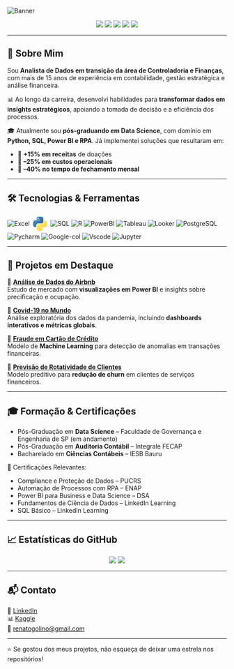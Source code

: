 ![Banner](https://github.com/rgolino/rgolino/assets/107083534/7db41b96-b512-4ebf-82f9-95aeb3f483e8)

<div align="center"> 
  <a href="https://www.linkedin.com/in/renato-golino/" target="_blank"><img src="https://img.shields.io/badge/-LinkedIn-%230077B5?style=for-the-badge&logo=linkedin&logoColor=white"></a> 
  <a href="mailto:renatogolino@gmail.com"><img src="https://img.shields.io/badge/-Gmail-%23333?style=for-the-badge&logo=gmail&logoColor=white"></a>
  <a href="https://www.kaggle.com/renatogolino"><img src="https://img.shields.io/badge/Kaggle-20BEFF?style=for-the-badge&logo=Kaggle&logoColor=white"></a>
  <a href="https://www.youtube.com/channel/UCoNX4pL529lfsgJnLiyvVGg" target="_blank"><img src="https://img.shields.io/badge/YouTube-FF0000?style=for-the-badge&logo=youtube&logoColor=white"></a>
  <a href="https://www.instagram.com/renato.golino/" target="_blank"><img src="https://img.shields.io/badge/-Instagram-%23E4405F?style=for-the-badge&logo=instagram&logoColor=white"></a>
</div>  

---

## 👋 Sobre Mim
Sou **Analista de Dados em transição da área de Controladoria e Finanças**, com mais de 15 anos de experiência em contabilidade, gestão estratégica e análise financeira.  

📊 Ao longo da carreira, desenvolvi habilidades para **transformar dados em insights estratégicos**, apoiando a tomada de decisão e a eficiência dos processos.  

🎓 Atualmente sou **pós-graduando em Data Science**, com domínio em **Python, SQL, Power BI e RPA**. Já implementei soluções que resultaram em:  
- 🔹 **+15% em receitas** de doações  
- 🔹 **–25% em custos operacionais**  
- 🔹 **–40% no tempo de fechamento mensal**  

---

## 🛠️ Tecnologias & Ferramentas
<div>
  <img align="center" alt="Excel" height="40" width="40" src="https://img.icons8.com/color/48/000000/microsoft-excel-2019--v1.png"/>
  <img align="center" alt="Python" height="40" width="40" src="https://raw.githubusercontent.com/devicons/devicon/master/icons/python/python-original.svg">
  <img align="center" alt="SQL" height="40" width="40" src="https://img.icons8.com/?size=100&id=RO6Tm3NdrSGE&format=png&color=000000"/>
  <img align="center" alt="R" height="40" width="40" src="https://cdn.jsdelivr.net/gh/devicons/devicon/icons/r/r-original.svg"/>
  <img align="center" alt="PowerBI" height="40" width="40" src="https://img.icons8.com/?size=100&id=qYfwpsRXEcpc&format=png&color=000000"/>
  <img align="center" alt="Tableau" height="40" width="40" src="https://img.icons8.com/?size=100&id=9Kvi1p1F0tUo&format=png&color=000000"/>
  <img align="center" alt="Looker" height="40" width="40" src="https://img.icons8.com/?size=100&id=SruJhzn0nnLl&format=png&color=000000" />
  <img align="center" alt="PostgreSQL" height="40" width="40" src="https://img.icons8.com/color/48/000000/postgreesql.png"/>
  <img align="center" alt="Pycharm" height="40" width="40" src="https://cdn.jsdelivr.net/gh/devicons/devicon/icons/pycharm/pycharm-original.svg" />
   <img align="center" alt="Google-col" height="40" width="40" src="https://img.icons8.com/?size=100&id=lOqoeP2Zy02f&format=png&color=000000" />
  <img align="center" alt="Vscode" height="40" width="40" src="https://cdn.jsdelivr.net/gh/devicons/devicon/icons/vscode/vscode-original.svg" />
  <img align="center" alt="Jupyter" height="40" width="40" src="https://cdn.jsdelivr.net/gh/devicons/devicon/icons/jupyter/jupyter-original.svg" />
</div>

---

## 📂 Projetos em Destaque
🔹 [**Análise de Dados do Airbnb**](https://github.com/rgolino/Data_Analytic_Airbnb)  
Estudo de mercado com **visualizações em Power BI** e insights sobre precificação e ocupação.  

🔹 [**Covid-19 no Mundo**](https://github.com/rgolino/Estudo_de_Caso_Covid-19)  
Análise exploratória dos dados da pandemia, incluindo **dashboards interativos e métricas globais**.  

🔹 [**Fraude em Cartão de Crédito**](https://github.com/rgolino/Deteccao_Fraude_Cartao_de_Credito)  
Modelo de **Machine Learning** para detecção de anomalias em transações financeiras.  

🔹 [**Previsão de Rotatividade de Clientes**](https://github.com/rgolino/Previsao_Rotatividade)  
Modelo preditivo para **redução de churn** em clientes de serviços financeiros.  

---

## 🎓 Formação & Certificações
- Pós-Graduação em **Data Science** – Faculdade de Governança e Engenharia de SP (em andamento)  
- Pós-Graduação em **Auditoria Contábil** – Integrale FECAP  
- Bacharelado em **Ciências Contábeis** – IESB Bauru  

📜 Certificações Relevantes:  
- Compliance e Proteção de Dados – PUCRS  
- Automação de Processos com RPA – ENAP  
- Power BI para Business e Data Science – DSA  
- Fundamentos de Ciência de Dados – LinkedIn Learning  
- SQL Básico – LinkedIn Learning  

---

## 📈 Estatísticas do GitHub
<div align="center">
  <img height="150em" src="https://github-readme-stats.vercel.app/api?username=rgolino&show_icons=true&theme=dracula&include_all_commits=true&count_private=true"/>
  <img height="150em" src="https://github-readme-stats.vercel.app/api/top-langs/?username=rgolino&layout=compact&langs_count=7&theme=dracula"/>
</div>   

---

## 📬 Contato
💼 [LinkedIn](https://www.linkedin.com/in/renato-golino/)  
📊 [Kaggle](https://www.kaggle.com/renatogolino)  
📧 renatogolino@gmail.com  

---
⭐ Se gostou dos meus projetos, não esqueça de deixar uma estrela nos repositórios!

